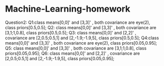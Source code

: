 # Machine-Learning-homework
Question2:
  Q1:class means[0,0]' and [3,3]' , both covariance are eye(2), class priors[0.5,0.5];
  Q2: class means[0,0]' and [3,3]' , both covariance are [3,1;1,0.8], class priors[0.5,0.5]; 
  Q3: class means[0,0]' and [2,2]' , covariance are [2,0.5;0.5,1] and [2,-1.9;-1.9,5], class priors[0.5,0.5];
  Q4:class means[0,0]' and [3,3]' , both covariance are eye(2), class priors[0.05,0.95];
  Q5: class means[0,0]' and [3,3]' , both covariance are [3,1;1,0.8], class priors[0.05,0.95];
  Q6: class means[0,0]' and [2,2]' , covariance are [2,0.5;0.5,1] and [2,-1.9;-1.9,5], class priors[0.05,0.95];
